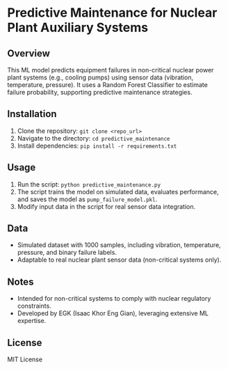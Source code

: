 # Predictive Maintenance for Nuclear Plant Auxiliary Systems

## Overview
This ML model predicts equipment failures in non-critical nuclear power plant systems (e.g., cooling pumps) using sensor data (vibration, temperature, pressure). It uses a Random Forest Classifier to estimate failure probability, supporting predictive maintenance strategies.

## Installation
1. Clone the repository: `git clone <repo_url>`
2. Navigate to the directory: `cd predictive_maintenance`
3. Install dependencies: `pip install -r requirements.txt`

## Usage
1. Run the script: `python predictive_maintenance.py`
2. The script trains the model on simulated data, evaluates performance, and saves the model as `pump_failure_model.pkl`.
3. Modify input data in the script for real sensor data integration.

## Data
- Simulated dataset with 1000 samples, including vibration, temperature, pressure, and binary failure labels.
- Adaptable to real nuclear plant sensor data (non-critical systems only).

## Notes
- Intended for non-critical systems to comply with nuclear regulatory constraints.
- Developed by EGK (Isaac Khor Eng Gian), leveraging extensive ML expertise.

## License
MIT License

